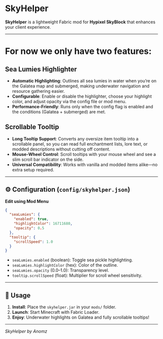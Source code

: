 # SkyHelper

**SkyHelper** is a lightweight Fabric mod for **Hypixel SkyBlock** that enhances your client experience.

---
# For now we only have two features:

## Sea Lumies Highlighter
- **Automatic Highlighting**: Outlines all sea lumies in water when you’re on the Galatea map and submerged, making underwater navigation and resource gathering easier.  
- **Configurable**: Enable or disable the highlighter, choose your highlight color, and adjust opacity via the config file or mod menu.  
- **Performance‑Friendly**: Runs only when the config flag is enabled and the conditions (Galatea + submerged) are met.

## Scrollable Tooltip

- **Long Tooltip Support**: Converts any oversize item tooltip into a scrollable panel, so you can read full enchantment lists, lore text, or modded descriptions without cutting off content.  
- **Mouse‑Wheel Control**: Scroll tooltips with your mouse wheel and see a slim scroll bar indicator on the side.  
- **Universal Compatibility**: Works with vanilla and modded items alike—no extra setup required.

---

## ⚙️ Configuration (`config/skyhelper.json`)
**Edit using Mod Menu**
```json
{
  "seaLumies": {
    "enabled": true,
    "highlightColor": 16711680,
    "opacity": 0.5
  },
  "tooltip": {
    "scrollSpeed": 1.0
  }
}
```

- `seaLumies.enabled` (boolean): Toggle sea pickle highlighting.  
- `seaLumies.highlightColor` (hex): Color of the outline.  
- `seaLumies.opacity` (0.0–1.0): Transparency level.  
- `tooltip.scrollSpeed` (float): Multiplier for scroll wheel sensitivity.

---

## 🚀 Usage

1. **Install**: Place the `skyhelper.jar` in your `mods/` folder.  
2. **Launch**: Start Minecraft with Fabric Loader.  
3. **Enjoy**: Underwater highlights on Galatea and fully scrollable tooltips!

---

*SkyHelper by Anomz*  
